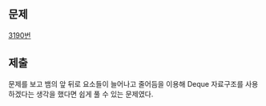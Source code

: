 ## 문제
[3190번](https://www.acmicpc.net/problem/3190)

## 제출
문제를 보고 뱀의 앞 뒤로 요소들이 늘어나고 줄어듬을 이용해 Deque 자료구조를 사용하겠다는 생각을 했다면 쉽게 풀 수 있는 문제였다.

